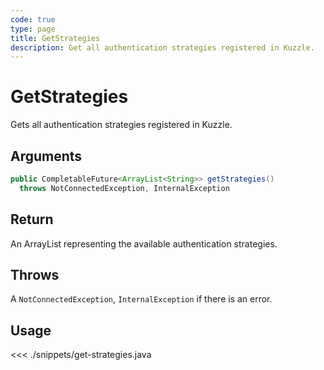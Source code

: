 ```yaml
---
code: true
type: page
title: GetStrategies
description: Get all authentication strategies registered in Kuzzle.
---
```


# GetStrategies

Gets all authentication strategies registered in Kuzzle.

## Arguments

```java
public CompletableFuture<ArrayList<String>> getStrategies()
  throws NotConnectedException, InternalException
```

## Return

An ArrayList representing the available authentication strategies.

## Throws

A `NotConnectedException`, `InternalException` if there is an error.

## Usage

<<< ./snippets/get-strategies.java
